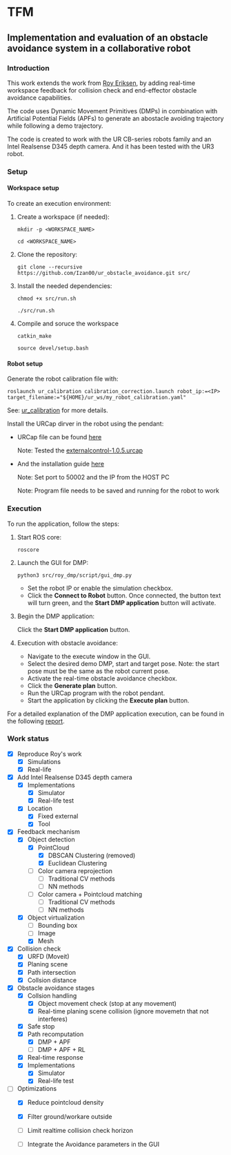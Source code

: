 # TFM
## Implementation and evaluation of an obstacle avoidance system in a collaborative robot

### Introduction
This work extends the work from [Roy Eriksen](https://github.com/eriksenroy/roy_dmp.git), by adding real-time workspace feedback for collision check and end-effector obstacle avoidance capabilities.

The code uses Dynamic Movement Primitives (DMPs) in combination with Artificial Potential Fields (APFs) to generate an abostacle avoiding trajectory while following a demo trajectory.

The code is created to work with the UR CB-series robots family and an Intel Realsense D345 depth camera. And it has been tested with the UR3 robot.

### Setup
#### Workspace setup
To create an execution environment:

1. Create a workspace (if needed):

    `mkdir -p <WORKSPACE_NAME>`

    `cd <WORKSPACE_NAME>`

2. Clone the repository:

    `git clone --recursive https://github.com/Izan00/ur_obstacle_avoidance.git src/`

3. Install the needed dependencies:

    `chmod +x src/run.sh`
  
    `./src/run.sh`

4. Compile and soruce the workspace

    `catkin_make`

    `source devel/setup.bash`

#### Robot setup
Generate the robot calibration file with: 

  `roslaunch ur_calibration calibration_correction.launch robot_ip:=<IP> target_filename:="${HOME}/ur_ws/my_robot_calibration.yaml"`

  See: [ur_calibration](https://github.com/UniversalRobots/Universal_Robots_ROS_Driver/blob/master/ur_calibration/README.md) for more details.

Install the URCap dirver in the robot using the pendant:

* URCap file can be found [here](https://github.com/UniversalRobots/Universal_Robots_ExternalControl_URCap/releases)

  Note: Tested the [externalcontrol-1.0.5.urcap](https://github.com/UniversalRobots/Universal_Robots_ExternalControl_URCap/releases/download/v1.0.5/externalcontrol-1.0.5.urcap)

* And the installation guide [here](https://github.com/UniversalRobots/Universal_Robots_ROS_Driver/blob/master/ur_robot_driver/doc/install_urcap_cb3.md)

  Note: Set port to 50002 and the IP from the HOST PC
  
  Note: Program file needs to be saved and running for the robot to work

### Execution
To run the application, follow the steps:

1. Start ROS core:
   
    `roscore`

2. Launch the GUI for DMP:

    `python3 src/roy_dmp/script/gui_dmp.py`

    * Set the robot IP or enable the simulation checkbox.
    * Click the **Connect to Robot** button. Once connected, the button text will turn green, and the **Start DMP application** button will activate.

3. Begin the DMP application:

    Click the **Start DMP application** button.

4. Execution with obstacle avoidance:
    * Navigate to the execute window in the GUI.
    * Select the desired demo DMP, start and target pose. Note: the start pose must be the same as the robot current pose.
    * Activate the real-time obstacle avoidance checkbox.
    * Click the **Generate plan** button.
    * Run the URCap program with the robot pendant.
    * Start the application by clicking the **Execute plan** button.


For a detailed explanation of the DMP application execution, can be found in the following [report](https://upcommons.upc.edu/bitstream/handle/2117/340118/tfm-roy-eriksen.pdf?sequence=1).



### Work status
- [x] Reproduce Roy's work
  - [x] Simulations
  - [x] Real-life
  
- [x] Add Intel Realsense D345 depth camera
  - [x] Implementations 
    - [x] Simulator 
    - [x] Real-life test
  - [x] Location
    - [x] Fixed external
    - [x] Tool
  
- [x] Feedback mechanism
  - [x] Object detection 
    - [x] PointCloud
      - [x] DBSCAN Clustering (removed)
      - [x] Euclidean Clustering
    - [ ] Color camera reprojection
      - [ ] Traditional CV methods
      - [ ] NN methods
    - [ ] Color camera + Pointcloud matching  
      - [ ] Traditional CV methods
      - [ ] NN methods
  - [x] Object virtualization
    - [ ] Bounding box
    - [ ] Image
    - [x] Mesh
  
- [x] Collision check
  - [x] URFD (Moveit)
  - [x] Planing scene
  - [x] Path intersection  
  - [x] Collsion distance
   
- [x] Obstacle avoidance stages
  - [x] Collsion handling
    - [x] Object movement check (stop at any movement)
    - [x] Real-time planing scene collision (ignore movemetn that not interferes)
  - [x] Safe stop
  - [x] Path recomputation
    - [x] DMP + APF
    - [ ] DMP + APF + RL
  - [x] Real-time response
  - [x] Implementations 
    - [x] Simulator 
    - [x] Real-life test

- [ ] Optimizations
  - [x] Reduce pointcloud density
  - [x] Filter ground/workare outside 
  - [ ] Limit realtime collision check horizon 
  - [ ] Integrate the Avoidance parameters in the GUI


